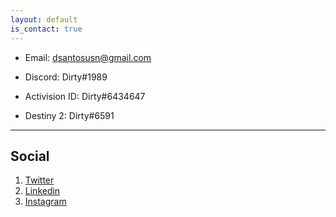 ```yaml
---
layout: default
is_contact: true
---
```


* Email: [dsantosusn@gmail.com](mailto:dsantosusn@gmail.com)

* Discord: Dirty#1989

* Activision ID: Dirty#6434647

* Destiny 2: Dirty#6591

---

## Social

1. [Twitter](https://twitter.com/DSantosUSN)
2. [Linkedin](https://www.linkedin.com/in/devonsantos33/)
3. [Instagram](https://www.instagram.com/doctor_santos/)

